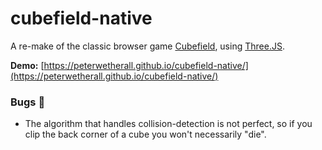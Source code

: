 # cubefield-native
A re-make of the classic browser game [Cubefield](https://www.cubefield.org.uk/), using [Three.JS](https://threejs.org/).

**Demo:** [https://peterwetherall.github.io/cubefield-native/](https://peterwetherall.github.io/cubefield-native/)

### Bugs 🐛

- The algorithm that handles collision-detection is not perfect, so if you clip the back corner of a cube you won't necessarily "die".
